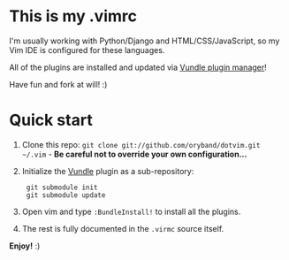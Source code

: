 # This is my .vimrc

I'm usually working with Python/Django and HTML/CSS/JavaScript, so my Vim IDE is configured for these languages.

All of the plugins are installed and updated via [Vundle plugin manager](http://github.com/gmarik/vundle)!

Have fun and fork at will! :)

# Quick start

1. Clone this repo: `git clone git://github.com/oryband/dotvim.git ~/.vim` - **Be careful not to override your own configuration...**
2. Initialize the [Vundle](http://github.com/gmarik/vundle) plugin as a sub-repository:

        git submodule init
        git submodule update

3. Open vim and type `:BundleInstall!` to install all the plugins.
4. The rest is fully documented in the `.virmc` source itself.

**Enjoy!** :)
